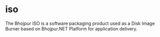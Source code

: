 # iso
The Bhojpur ISO is a software packaging product used as a Disk Image Burner based on Bhojpur.NET Platform for application delivery.
